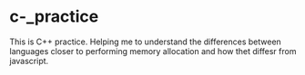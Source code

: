 # c-_practice
This is C++ practice. Helping me to understand the differences between languages closer to performing memory 
allocation and how thet diffesr from javascript.

